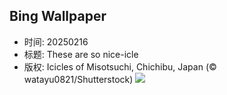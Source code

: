## Bing Wallpaper
- 时间: 20250216
- 标题: These are so nice-icle
- 版权: Icicles of Misotsuchi, Chichibu, Japan (© watayu0821/Shutterstock)
![](https://cn.bing.com/th?id=OHR.Misotsuchi2025_EN-US8130053956_UHD.jpg&rf=LaDigue_UHD.jpg&pid=hp&w=3840&h=2160&rs=1&c=4)
